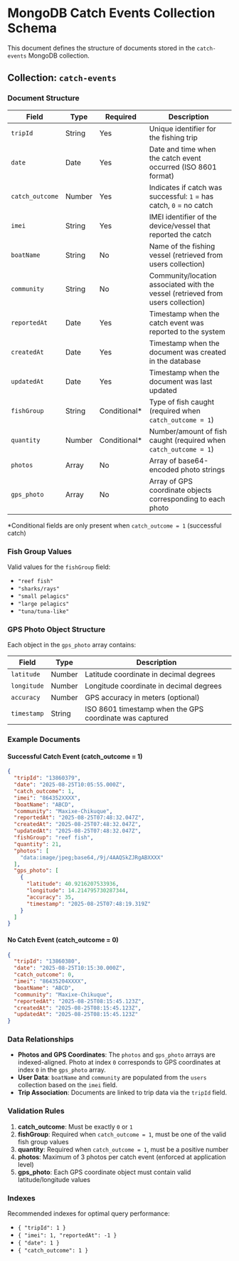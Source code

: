 # MongoDB Catch Events Collection Schema

This document defines the structure of documents stored in the `catch-events` MongoDB collection.

## Collection: `catch-events`

### Document Structure

| Field | Type | Required | Description |
|-------|------|----------|-------------|
| `tripId` | String | Yes | Unique identifier for the fishing trip |
| `date` | Date | Yes | Date and time when the catch event occurred (ISO 8601 format) |
| `catch_outcome` | Number | Yes | Indicates if catch was successful: `1` = has catch, `0` = no catch |
| `imei` | String | Yes | IMEI identifier of the device/vessel that reported the catch |
| `boatName` | String | No | Name of the fishing vessel (retrieved from users collection) |
| `community` | String | No | Community/location associated with the vessel (retrieved from users collection) |
| `reportedAt` | Date | Yes | Timestamp when the catch event was reported to the system |
| `createdAt` | Date | Yes | Timestamp when the document was created in the database |
| `updatedAt` | Date | Yes | Timestamp when the document was last updated |
| `fishGroup` | String | Conditional* | Type of fish caught (required when `catch_outcome = 1`) |
| `quantity` | Number | Conditional* | Number/amount of fish caught (required when `catch_outcome = 1`) |
| `photos` | Array | No | Array of base64-encoded photo strings |
| `gps_photo` | Array | No | Array of GPS coordinate objects corresponding to each photo |

*Conditional fields are only present when `catch_outcome = 1` (successful catch)

### Fish Group Values

Valid values for the `fishGroup` field:
- `"reef fish"`
- `"sharks/rays"`
- `"small pelagics"`
- `"large pelagics"`
- `"tuna/tuna-like"`

### GPS Photo Object Structure

Each object in the `gps_photo` array contains:

| Field | Type | Description |
|-------|------|-------------|
| `latitude` | Number | Latitude coordinate in decimal degrees |
| `longitude` | Number | Longitude coordinate in decimal degrees |
| `accuracy` | Number | GPS accuracy in meters (optional) |
| `timestamp` | String | ISO 8601 timestamp when the GPS coordinate was captured |

### Example Documents

#### Successful Catch Event (catch_outcome = 1)

```json
{
  "tripId": "13860379",
  "date": "2025-08-25T10:05:55.000Z",
  "catch_outcome": 1,
  "imei": "864352XXXX",
  "boatName": "ABCD",
  "community": "Maxixe-Chikuque",
  "reportedAt": "2025-08-25T07:48:32.047Z",
  "createdAt": "2025-08-25T07:48:32.047Z",
  "updatedAt": "2025-08-25T07:48:32.047Z",
  "fishGroup": "reef fish",
  "quantity": 21,
  "photos": [
    "data:image/jpeg;base64,/9j/4AAQSkZJRgABXXXX"
  ],
  "gps_photo": [
    {
      "latitude": 40.9216207533936,
      "longitude": 14.214795730287344,
      "accuracy": 35,
      "timestamp": "2025-08-25T07:48:19.319Z"
    }
  ]
}
```

#### No Catch Event (catch_outcome = 0)

```json
{
  "tripId": "13860380",
  "date": "2025-08-25T10:15:30.000Z",
  "catch_outcome": 0,
  "imei": "86435204XXXX",
  "boatName": "ABCD",
  "community": "Maxixe-Chikuque",
  "reportedAt": "2025-08-25T08:15:45.123Z",
  "createdAt": "2025-08-25T08:15:45.123Z",
  "updatedAt": "2025-08-25T08:15:45.123Z"
}
```

### Data Relationships

- **Photos and GPS Coordinates**: The `photos` and `gps_photo` arrays are indexed-aligned. Photo at index `0` corresponds to GPS coordinates at index `0` in the `gps_photo` array.
- **User Data**: `boatName` and `community` are populated from the `users` collection based on the `imei` field.
- **Trip Association**: Documents are linked to trip data via the `tripId` field.

### Validation Rules

1. **catch_outcome**: Must be exactly `0` or `1`
2. **fishGroup**: Required when `catch_outcome = 1`, must be one of the valid fish group values
3. **quantity**: Required when `catch_outcome = 1`, must be a positive number
4. **photos**: Maximum of 3 photos per catch event (enforced at application level)
5. **gps_photo**: Each GPS coordinate object must contain valid latitude/longitude values

### Indexes

Recommended indexes for optimal query performance:
- `{ "tripId": 1 }`
- `{ "imei": 1, "reportedAt": -1 }`
- `{ "date": 1 }`
- `{ "catch_outcome": 1 }`